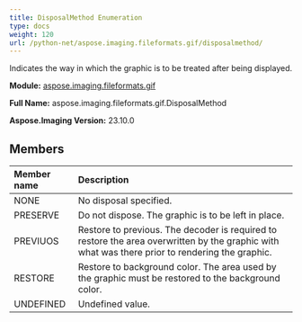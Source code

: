 ```yaml
---
title: DisposalMethod Enumeration
type: docs
weight: 120
url: /python-net/aspose.imaging.fileformats.gif/disposalmethod/
---
```


Indicates the way in which the graphic is to be treated after being displayed.

**Module:** [aspose.imaging.fileformats.gif](/imaging/python-net/aspose.imaging.fileformats.gif/)

**Full Name:** aspose.imaging.fileformats.gif.DisposalMethod

**Aspose.Imaging Version:** 23.10.0

## **Members**
| **Member name** | **Description** |
| :- | :- |
| NONE | No disposal specified. |
| PRESERVE | Do not dispose. The graphic is to be left in place. |
| PREVIUOS | Restore to previous. The decoder is required to restore the area overwritten by the graphic with what was there prior to rendering the graphic. |
| RESTORE | Restore to background color. The area used by the graphic must be restored to the background color. |
| UNDEFINED | Undefined value. |
